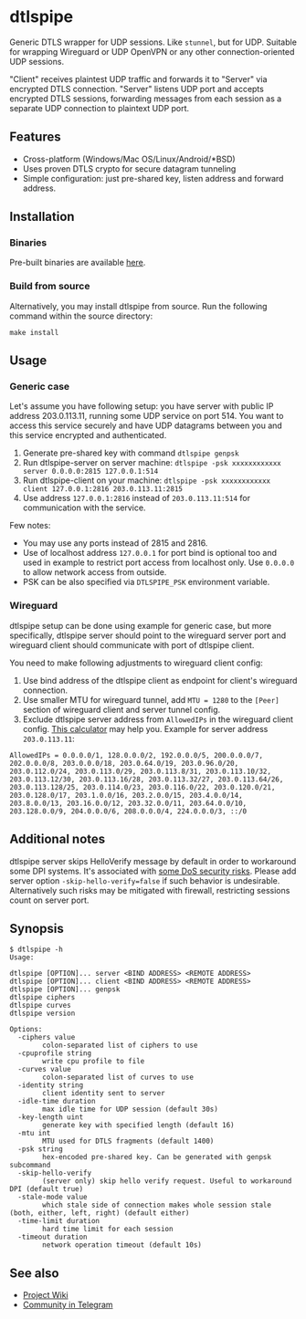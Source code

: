# dtlspipe

Generic DTLS wrapper for UDP sessions. Like `stunnel`, but for UDP. Suitable for wrapping Wireguard or UDP OpenVPN or any other connection-oriented UDP sessions.

"Client" receives plaintest UDP traffic and forwards it to "Server" via encrypted DTLS connection. "Server" listens UDP port and accepts encrypted DTLS sessions, forwarding messages from each session as a separate UDP connection to plaintext UDP port.

## Features

* Cross-platform (Windows/Mac OS/Linux/Android/\*BSD)
* Uses proven DTLS crypto for secure datagram tunneling
* Simple configuration: just pre-shared key, listen address and forward address.

## Installation

### Binaries

Pre-built binaries are available [here](https://github.com/Snawoot/dtlspipe/releases/latest).

### Build from source

Alternatively, you may install dtlspipe from source. Run the following command within the source directory:

```
make install
```

## Usage

### Generic case

Let's assume you have following setup: you have server with public IP address 203.0.113.11, running some UDP service on port 514. You want to access this service securely and have UDP datagrams between you and this service encrypted and authenticated.

1. Generate pre-shared key with command `dtlspipe genpsk`
2. Run dtlspipe-server on server machine: `dtlspipe -psk xxxxxxxxxxxx server 0.0.0.0:2815 127.0.0.1:514`
3. Run dtlspipe-client on your machine: `dtlspipe -psk xxxxxxxxxxxx client 127.0.0.1:2816 203.0.113.11:2815`
4. Use address `127.0.0.1:2816` instead of `203.0.113.11:514` for communication with the service.

Few notes:

* You may use any ports instead of 2815 and 2816.
* Use of localhost address `127.0.0.1` for port bind is optional too and used in example to restrict port access from localhost only. Use `0.0.0.0` to allow network access from outside.
* PSK can be also specified via `DTLSPIPE_PSK` environment variable.

### Wireguard

dtlspipe setup can be done using example for generic case, but more specifically, dtlspipe server should point to the wireguard server port and wireguard client should communicate with port of dtlspipe client.

You need to make following adjustments to wireguard client config:

1. Use bind address of the dtlspipe client as endpoint for client's wireguard connection.
2. Use smaller MTU for wireguard tunnel, add `MTU = 1280` to the `[Peer]` section of wireguard client and server tunnel config.
3. Exclude dtlspipe server address from `AllowedIPs` in the wireguard client config. [This calculator](https://www.procustodibus.com/blog/2021/03/wireguard-allowedips-calculator/) may help you. Example for server address `203.0.113.11`:

```
AllowedIPs = 0.0.0.0/1, 128.0.0.0/2, 192.0.0.0/5, 200.0.0.0/7, 202.0.0.0/8, 203.0.0.0/18, 203.0.64.0/19, 203.0.96.0/20, 203.0.112.0/24, 203.0.113.0/29, 203.0.113.8/31, 203.0.113.10/32, 203.0.113.12/30, 203.0.113.16/28, 203.0.113.32/27, 203.0.113.64/26, 203.0.113.128/25, 203.0.114.0/23, 203.0.116.0/22, 203.0.120.0/21, 203.0.128.0/17, 203.1.0.0/16, 203.2.0.0/15, 203.4.0.0/14, 203.8.0.0/13, 203.16.0.0/12, 203.32.0.0/11, 203.64.0.0/10, 203.128.0.0/9, 204.0.0.0/6, 208.0.0.0/4, 224.0.0.0/3, ::/0
```

## Additional notes

dtlspipe server skips HelloVerify message by default in order to workaround some DPI systems. It's associated with [some DoS security risks](https://datatracker.ietf.org/doc/html/rfc6347#section-4.2.1). Please add server option `-skip-hello-verify=false` if such behavior is undesirable. Alternatively such risks may be mitigated with firewall, restricting sessions count on server port.

## Synopsis

```
$ dtlspipe -h
Usage:

dtlspipe [OPTION]... server <BIND ADDRESS> <REMOTE ADDRESS>
dtlspipe [OPTION]... client <BIND ADDRESS> <REMOTE ADDRESS>
dtlspipe [OPTION]... genpsk
dtlspipe ciphers
dtlspipe curves
dtlspipe version

Options:
  -ciphers value
    	colon-separated list of ciphers to use
  -cpuprofile string
    	write cpu profile to file
  -curves value
    	colon-separated list of curves to use
  -identity string
    	client identity sent to server
  -idle-time duration
    	max idle time for UDP session (default 30s)
  -key-length uint
    	generate key with specified length (default 16)
  -mtu int
    	MTU used for DTLS fragments (default 1400)
  -psk string
    	hex-encoded pre-shared key. Can be generated with genpsk subcommand
  -skip-hello-verify
    	(server only) skip hello verify request. Useful to workaround DPI (default true)
  -stale-mode value
    	which stale side of connection makes whole session stale (both, either, left, right) (default either)
  -time-limit duration
    	hard time limit for each session
  -timeout duration
    	network operation timeout (default 10s)
```

## See also

* [Project Wiki](https://github.com/Snawoot/dtlspipe/wiki)
* [Community in Telegram](https://t.me/dtlspipe)

